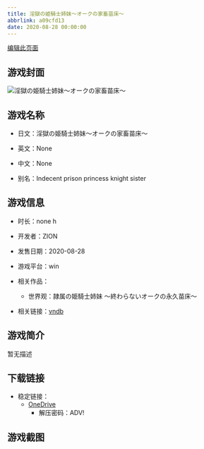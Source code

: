 ```yaml
---
title: 淫獄の姫騎士姉妹～オークの家畜苗床～
abbrlink: a09cfd13
date: 2020-08-28 00:00:00
---
```

[编辑此页面](https://github.com/ACG-3/ADV3-source/blob/main/source/_posts/games/%E6%B7%AB%E7%8D%84%E3%81%AE%E5%A7%AB%E9%A8%8E%E5%A3%AB%E5%A7%89%E5%A6%B9%EF%BD%9E%E3%82%AA%E3%83%BC%E3%82%AF%E3%81%AE%E5%AE%B6%E7%95%9C%E8%8B%97%E5%BA%8A%EF%BD%9E.md)

## 游戏封面

![淫獄の姫騎士姉妹～オークの家畜苗床～](https://pan.timero.xyz/d/onedrive/img_lib_001/%E6%B7%AB%E7%8D%84%E3%81%AE%E5%A7%AB%E9%A8%8E%E5%A3%AB%E5%A7%89%E5%A6%B9%EF%BD%9E%E3%82%AA%E3%83%BC%E3%82%AF%E3%81%AE%E5%AE%B6%E7%95%9C%E8%8B%97%E5%BA%8A%EF%BD%9E_cover.avif)


## 游戏名称

- 日文：淫獄の姫騎士姉妹～オークの家畜苗床～
- 英文：None
- 中文：None

- 别名：Indecent prison princess knight sister


## 游戏信息

- 时长：none h
- 开发者：ZION
- 发售日期：2020-08-28
- 游戏平台：win
- 相关作品：
   - 世界观：隷属の姫騎士姉妹 ～終わらないオークの永久苗床～

- 相关链接：[vndb](https://vndb.org/v28518)


## 游戏简介

暂无描述


## 下载链接

- 稳定链接：
    - [OneDrive](https://pan.timero.xyz/onedrive/adv_lib_001/%E6%B7%AB%E7%8D%84%E3%81%AE%E5%A7%AB%E9%A8%8E%E5%A3%AB%E5%A7%89%E5%A6%B9%EF%BD%9E%E3%82%AA%E3%83%BC%E3%82%AF%E3%81%AE%E5%AE%B6%E7%95%9C%E8%8B%97%E5%BA%8A%EF%BD%9E)
        - 解压密码：ADV!



## 游戏截图


